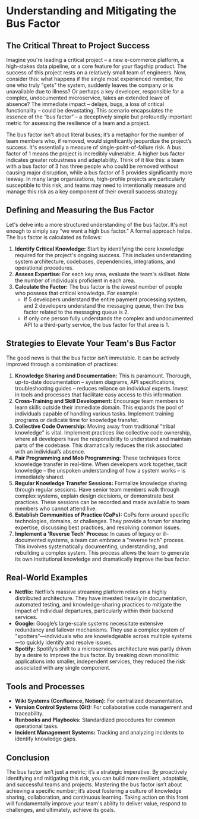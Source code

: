 # Understanding and Mitigating the Bus Factor

## The Critical Threat to Project Success

Imagine you're leading a critical project – a new e-commerce platform, a high-stakes data pipeline, or a core feature for your flagship product. The success of this project rests on a relatively small team of engineers. Now, consider this: what happens if the single most experienced member, the one who truly "gets" the system, suddenly leaves the company or is unavailable due to illness? Or perhaps a key developer, responsible for a complex, undocumented microservice, takes an extended leave of absence? The immediate impact – delays, bugs, a loss of critical functionality – could be devastating. This scenario encapsulates the essence of the “bus factor” – a deceptively simple but profoundly important metric for assessing the resilience of a team and a project.

The bus factor isn't about literal buses; it’s a metaphor for the number of team members who, if removed, would significantly jeopardize the project’s success. It's essentially a measure of single-point-of-failure risk. A bus factor of 1 means the project is incredibly vulnerable. A higher bus factor indicates greater robustness and adaptability. Think of it like this: a team with a bus factor of 3 has three people who could be removed without causing major disruption, while a bus factor of 5 provides significantly more leeway. In many large organizations, high-profile projects are particularly susceptible to this risk, and teams may need to intentionally measure and manage this risk as a key component of their overall success strategy.

## Defining and Measuring the Bus Factor

Let's delve into a more structured understanding of the bus factor. It's not enough to simply say “we want a high bus factor.” A formal approach helps. The bus factor is calculated as follows:

1.  **Identify Critical Knowledge:** Start by identifying the core knowledge required for the project's ongoing success. This includes understanding system architecture, codebases, dependencies, integrations, and operational procedures.
2.  **Assess Expertise:** For each key area, evaluate the team's skillset. Note the number of individuals proficient in each area.
3.  **Calculate the Factor:** The bus factor is the _lowest_ number of people who possess that critical knowledge. For example:
    - If 5 developers understand the entire payment processing system, and 2 developers understand the messaging queue, then the bus factor related to the messaging queue is 2.
    - If only one person fully understands the complex and undocumented API to a third-party service, the bus factor for that area is 1.

## Strategies to Elevate Your Team's Bus Factor

The good news is that the bus factor isn’t immutable. It can be actively improved through a combination of practices:

1.  **Knowledge Sharing and Documentation:** This is paramount. Thorough, up-to-date documentation – system diagrams, API specifications, troubleshooting guides – reduces reliance on individual experts. Invest in tools and processes that facilitate easy access to this information.
2.  **Cross-Training and Skill Development:** Encourage team members to learn skills outside their immediate domain. This expands the pool of individuals capable of handling various tasks. Implement training programs or dedicate time for knowledge transfer.
3.  **Collective Code Ownership:** Moving away from traditional "tribal knowledge" is vital. Implement practices like collective code ownership, where all developers have the responsibility to understand and maintain parts of the codebase. This dramatically reduces the risk associated with an individual’s absence.
4.  **Pair Programming and Mob Programming:** These techniques force knowledge transfer in real-time. When developers work together, tacit knowledge – the unspoken understanding of how a system works – is immediately shared.
5.  **Regular Knowledge Transfer Sessions:** Formalize knowledge sharing through regular sessions. Have senior team members walk through complex systems, explain design decisions, or demonstrate best practices. These sessions can be recorded and made available to team members who cannot attend live.
6.  **Establish Communities of Practice (CoPs):** CoPs form around specific technologies, domains, or challenges. They provide a forum for sharing expertise, discussing best practices, and resolving common issues.
7.  **Implement a 'Reverse Tech' Process:** In cases of legacy or ill-documented systems, a team can embrace a "reverse tech" process. This involves systematically documenting, understanding, and rebuilding a complex system. This process allows the team to generate its own institutional knowledge and dramatically improve the bus factor.

## Real-World Examples

- **Netflix:** Netflix’s massive streaming platform relies on a highly distributed architecture. They have invested heavily in documentation, automated testing, and knowledge-sharing practices to mitigate the impact of individual departures, particularly within their backend services.
- **Google:** Google’s large-scale systems necessitate extensive redundancy and failover mechanisms. They use a complex system of "spotters"—individuals who are knowledgeable across multiple systems—to quickly identify and resolve issues.
- **Spotify:** Spotify’s shift to a microservices architecture was partly driven by a desire to improve the bus factor. By breaking down monolithic applications into smaller, independent services, they reduced the risk associated with any single component.

## Tools and Processes

- **Wiki Systems (Confluence, Notion):** For centralized documentation.
- **Version Control Systems (Git):** For collaborative code management and traceability.
- **Runbooks and Playbooks:** Standardized procedures for common operational tasks.
- **Incident Management Systems:** Tracking and analyzing incidents to identify knowledge gaps.

## Conclusion

The bus factor isn’t just a metric; it’s a strategic imperative. By proactively identifying and mitigating this risk, you can build more resilient, adaptable, and successful teams and projects. Mastering the bus factor isn’t about achieving a specific number; it’s about fostering a culture of knowledge sharing, collaboration, and continuous learning. Taking action on this front will fundamentally improve your team's ability to deliver value, respond to challenges, and ultimately, achieve its goals.

```

```
